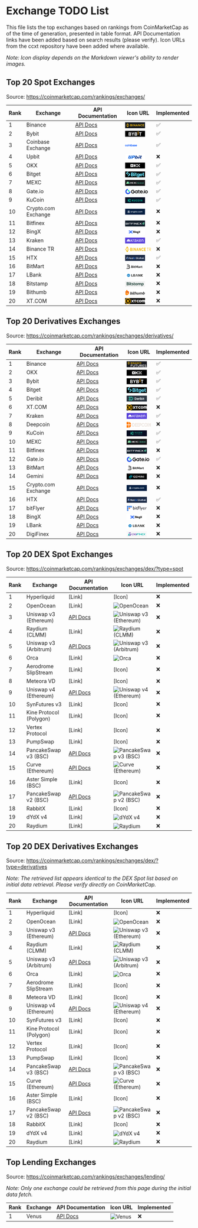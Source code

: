 # Exchange TODO List

This file lists the top exchanges based on rankings from CoinMarketCap as of the time of generation, presented in table format. API Documentation links have been added based on search results (please verify). Icon URLs from the ccxt repository have been added where available.

*Note: Icon display depends on the Markdown viewer's ability to render images.*

## Top 20 Spot Exchanges

Source: https://coinmarketcap.com/rankings/exchanges/

| Rank | Exchange             | API Documentation                                                               | Icon URL | Implemented |
|------|----------------------|---------------------------------------------------------------------------------|----------|-------------|
| 1    | Binance              | [API Docs](https://developers.binance.com/docs/binance-spot-api-docs)                     | <img src="assets/icons/binancespot.png" alt="Binance" height="16" style="vertical-align: middle;"> | ✅ |
| 2    | Bybit                | [API Docs](https://bybit-exchange.github.io/docs/v5/intro)                      | <img src="assets/icons/bybit.png" alt="Bybit" height="16" style="vertical-align: middle;"> | ✅ |
| 3    | Coinbase Exchange    | [API Docs](https://docs.cdp.coinbase.com/exchange/docs/welcome)                 | <img src="assets/icons/coinbaseexchange.png" alt="Coinbase Exchange" height="16" style="vertical-align: middle;"> | ✅ |
| 4    | Upbit                | [API Docs](https://docs-e.upbit.com/)                                             | <img src="assets/icons/upbit.jpg" alt="Upbit" height="16" style="vertical-align: middle;"> | ❌ |
| 5    | OKX                  | [API Docs](https://www.okx.com/docs-v5/en/)                                     | <img src="assets/icons/okx.png" alt="OKX" height="16" style="vertical-align: middle;"> | ✅ |
| 6    | Bitget               | [API Docs](https://www.bitget.com/api-doc/common/intro)                       | <img src="assets/icons/bitget.png" alt="Bitget" height="16" style="vertical-align: middle;"> | ✅ |
| 7    | MEXC                 | [API Docs](https://mexcdevelop.github.io/apidocs/spot_v3_en/#introduction)                       | <img src="assets/icons/mexc.png" alt="MEXC" height="16" style="vertical-align: middle;"> | ✅ |
| 8    | Gate.io              | [API Docs](https://www.gate.io/docs/developers/apiv4/)                                  | <img src="assets/icons/gateio.png" alt="Gate.io" height="16" style="vertical-align: middle;"> | ✅ |
| 9    | KuCoin               | [API Docs](https://www.kucoin.com/docs-new/)                                            | <img src="assets/icons/kucoin.jpg" alt="KuCoin" height="16" style="vertical-align: middle;"> | ✅ |
| 10   | Crypto.com Exchange  | [API Docs](https://exchange-docs.crypto.com/exchange/v1/rest-ws/index.html)     | <img src="assets/icons/cryptocom.jpg" alt="Crypto.com Exchange" height="16" style="vertical-align: middle;"> | ❌ |
| 11   | Bitfinex             | [API Docs](https://docs.bitfinex.com/docs/introduction)                         | <img src="assets/icons/bitfinex.png" alt="Bitfinex" height="16" style="vertical-align: middle;"> | ❌ |
| 12   | BingX                | [API Docs](https://bingx-api.github.io/docs/#/en-us/spot/changelog)                                                                          | <img src="assets/icons/bingx.jpeg" alt="BingX" height="16" style="vertical-align: middle;"> | ❌ |
| 13   | Kraken               | [API Docs](https://docs.kraken.com/api/docs/rest-api/add-order)                                       | <img src="assets/icons/kraken.jpg" alt="Kraken" height="16" style="vertical-align: middle;"> | ✅ |
| 14   | Binance TR           | [API Docs](https://www.binance.tr/apidocs/#change-log)                                                                          | <img src="assets/icons/binancetr.png" alt="HTX" height="16" style="vertical-align: middle;">  | ❌ |
| 15   | HTX                  | [API Docs](https://www.htx.com/en-us/opend/newApiPages)                         | <img src="assets/icons/htx.jpg" alt="HTX" height="16" style="vertical-align: middle;"> | ✅ |
| 16   | BitMart              | [API Docs](https://developer-pro.bitmart.com/#introduction)                                                                          | <img src="assets/icons/bitmart.png" alt="BitMart" height="16" style="vertical-align: middle;"> | ❌ |
| 17   | LBank                | [API Docs](https://www.lbank.com/docs/index.html#introduction)                                                                          | <img src="assets/icons/lbank.jpg" alt="LBank" height="16" style="vertical-align: middle;"> | ❌ |
| 18   | Bitstamp             | [API Docs](https://www.bitstamp.net/api/)                                       | <img src="assets/icons/bitstamp.jpg" alt="Bitstamp" height="16" style="vertical-align: middle;"> | ❌ |
| 19   | Bithumb              | [API Docs](https://apidocs.bithumb.com/)                                        | <img src="assets/icons/bithumb.jpg" alt="Bithumb" height="16" style="vertical-align: middle;"> | ❌ |
| 20   | XT.COM               | [API Docs](https://doc.xt.com/)                                                                          | <img src="assets/icons/xt.jpg" alt="XT.COM" height="16" style="vertical-align: middle;"> | ❌ |

## Top 20 Derivatives Exchanges

Source: https://coinmarketcap.com/rankings/exchanges/derivatives/

| Rank | Exchange             | API Documentation                                                               | Icon URL | Implemented |
|------|----------------------|---------------------------------------------------------------------------------|----------|-------------|
| 1    | Binance              | [API Docs](https://developers.binance.com/docs/derivatives/Introduction)                  | <img src="assets/icons/binancefutures.png" alt="Binance" height="16" style="vertical-align: middle;"> | ✅ |
| 2    | OKX                  | [API Docs](https://www.okx.com/docs-v5/en/)                                     | <img src="assets/icons/okx.png" alt="OKX" height="16" style="vertical-align: middle;"> | ✅ |
| 3    | Bybit                | [API Docs](https://bybit-exchange.github.io/docs/v5/intro)                      | <img src="assets/icons/bybit.png" alt="Bybit" height="16" style="vertical-align: middle;"> | ✅ |
| 4    | Bitget               | [API Docs](https://www.bitget.com/api-doc/common/intro)                       | <img src="assets/icons/bitget.png" alt="Bitget" height="16" style="vertical-align: middle;"> | ✅ |
| 5    | Deribit              | [API Docs](https://docs.deribit.com/)                                           | <img src="assets/icons/deribit.png" alt="Deribit" height="16" style="vertical-align: middle;"> | ✅ |
| 6    | XT.COM               | [API Docs](https://doc.xt.com/) | <img src="assets/icons/xt.jpg" alt="XT.COM" height="16" style="vertical-align: middle;"> | ❌ |
| 7    | Kraken               | [API Docs](https://docs.kraken.com/rest/)                                       | <img src="assets/icons/kraken.jpg" alt="Kraken" height="16" style="vertical-align: middle;"> | ✅ |
| 8    | Deepcoin             | [API Docs](https://www.deepcoin.com/docs/authentication) | <img src="assets/icons/deepcoin.svg" alt="Deepcoin" height="16" style="vertical-align: middle;"> | ❌ |
| 9    | KuCoin               | [API Docs](https://www.kucoin.com/docs-new)                                            | <img src="assets/icons/kucoinfutures.jpg" alt="KuCoin" height="16" style="vertical-align: middle;"> | ✅ |
| 10   | MEXC                 | [API Docs](https://mexcdevelop.github.io/apidocs/contract_v1_en/#update-log)                   | <img src="assets/icons/mexc.png" alt="MEXC" height="16" style="vertical-align: middle;"> | ✅ |
| 11   | Bitfinex             | [API Docs](https://docs.bitfinex.com/docs/introduction)                         | <img src="assets/icons/bitfinex.png" alt="Bitfinex" height="16" style="vertical-align: middle;"> | ❌ |
| 12   | Gate.io              | [API Docs](https://www.gate.io/docs/developers/apiv4/en/#futures)                                  | <img src="assets/icons/gateio.png" alt="Gate.io" height="16" style="vertical-align: middle;"> | ✅ |
| 13   | BitMart              | [API Docs](https://developer-pro.bitmart.com/en/futuresv2/#update-plan) | <img src="assets/icons/bitmart.png" alt="BitMart" height="16" style="vertical-align: middle;"> | ❌ |
| 14   | Gemini               | [API Docs](https://docs.gemini.com/rest-api/) | <img src="assets/icons/gemini.jpg" alt="Gemini" height="16" style="vertical-align: middle;"> | ❌ |
| 15   | Crypto.com Exchange  | [API Docs](https://exchange-docs.crypto.com/exchange/v1/rest-ws/index.html)     | <img src="assets/icons/cryptocom.jpg" alt="Crypto.com Exchange" height="16" style="vertical-align: middle;"> | ❌ |
| 16   | HTX                  | [API Docs](https://www.htx.com/en-us/opend/newApiPages/)                           | <img src="assets/icons/htx.jpg" alt="HTX" height="16" style="vertical-align: middle;"> | ✅ |
| 17   | bitFlyer             | [API Docs](https://lightning.bitflyer.com/) | <img src="assets/icons/bitflyer.png" alt="bitFlyer" height="16" style="vertical-align: middle;"> | ❌ |
| 18   | BingX                | [API Docs](https://bingx-api.github.io/docs/#/en-us/swapV2/changelog) | <img src="assets/icons/bingx.jpeg" alt="BingX" height="16" style="vertical-align: middle;"> | ❌ |
| 19   | LBank                | [API Docs](https://www.lbank.com/docs/index.html#introduction) | <img src="assets/icons/lbank.jpg" alt="LBank" height="16" style="vertical-align: middle;"> | ❌ |
| 20   | DigiFinex            | [API Docs](https://docs.digifinex.com/en-ww/spot/v3/rest.html#introduction) | <img src="assets/icons/digifinex.jpg" alt="DigiFinex" height="16" style="vertical-align: middle;"> | ❌ |

## Top 20 DEX Spot Exchanges

Source: https://coinmarketcap.com/rankings/exchanges/dex/?type=spot

| Rank | Exchange                | API Documentation                               | Icon URL | Implemented |
|------|-------------------------|-------------------------------------------------|----------|-------------|
| 1    | Hyperliquid             | [Link]                                          | [Icon]   | ❌ |
| 2    | OpenOcean               | [Link]                                          | <img src="assets/icons/openocean.png" alt="OpenOcean" height="16" style="vertical-align: middle;"> | ❌ |
| 3    | Uniswap v3 (Ethereum)   | [API Docs](https://docs.uniswap.org/)           | <img src="assets/icons/uniswap.png" alt="Uniswap v3 (Ethereum)" height="16" style="vertical-align: middle;"> | ❌ |
| 4    | Raydium (CLMM)          | [Link]                                          | <img src="assets/icons/raydium.png" alt="Raydium (CLMM)" height="16" style="vertical-align: middle;"> | ❌ |
| 5    | Uniswap v3 (Arbitrum)   | [API Docs](https://docs.uniswap.org/)           | <img src="assets/icons/uniswap.png" alt="Uniswap v3 (Arbitrum)" height="16" style="vertical-align: middle;"> | ❌ |
| 6    | Orca                    | [Link]                                          | <img src="assets/icons/orca.png" alt="Orca" height="16" style="vertical-align: middle;"> | ❌ |
| 7    | Aerodrome SlipStream    | [Link]                                          | [Icon]   | ❌ |
| 8    | Meteora VD              | [Link]                                          | [Icon]   | ❌ |
| 9    | Uniswap v4 (Ethereum)   | [API Docs](https://docs.uniswap.org/)           | <img src="assets/icons/uniswap.png" alt="Uniswap v4 (Ethereum)" height="16" style="vertical-align: middle;"> | ❌ |
| 10   | SynFutures v3           | [Link]                                          | [Icon]   | ❌ |
| 11   | Kine Protocol (Polygon) | [Link]                                          | [Icon]   | ❌ |
| 12   | Vertex Protocol         | [Link]                                          | [Icon]   | ❌ |
| 13   | PumpSwap                | [Link]                                          | [Icon]   | ❌ |
| 14   | PancakeSwap v3 (BSC)    | [API Docs](https://docs.pancakeswap.finance/)   | <img src="assets/icons/pancakeswap.png" alt="PancakeSwap v3 (BSC)" height="16" style="vertical-align: middle;"> | ❌ |
| 15   | Curve (Ethereum)        | [API Docs](https://docs.curve.fi/)              | <img src="assets/icons/curve.png" alt="Curve (Ethereum)" height="16" style="vertical-align: middle;"> | ❌ |
| 16   | Aster Simple (BSC)      | [Link]                                          | [Icon]   | ❌ |
| 17   | PancakeSwap v2 (BSC)    | [API Docs](https://docs.pancakeswap.finance/)   | <img src="assets/icons/pancakeswap.png" alt="PancakeSwap v2 (BSC)" height="16" style="vertical-align: middle;"> | ❌ |
| 18   | RabbitX                 | [Link]                                          | [Icon]   | ❌ |
| 19   | dYdX v4                 | [Link]                                          | <img src="assets/icons/dydx.png" alt="dYdX v4" height="16" style="vertical-align: middle;"> | ❌ |
| 20   | Raydium                 | [Link]                                          | <img src="assets/icons/raydium.png" alt="Raydium" height="16" style="vertical-align: middle;"> | ❌ |

## Top 20 DEX Derivatives Exchanges

Source: https://coinmarketcap.com/rankings/exchanges/dex/?type=derivatives

*Note: The retrieved list appears identical to the DEX Spot list based on initial data retrieval. Please verify directly on CoinMarketCap.*

| Rank | Exchange                | API Documentation                               | Icon URL | Implemented |
|------|-------------------------|-------------------------------------------------|----------|-------------|
| 1    | Hyperliquid             | [Link]                                          | [Icon]   | ❌ |
| 2    | OpenOcean               | [Link]                                          | <img src="assets/icons/openocean.png" alt="OpenOcean" height="16" style="vertical-align: middle;"> | ❌ |
| 3    | Uniswap v3 (Ethereum)   | [API Docs](https://docs.uniswap.org/)           | <img src="assets/icons/uniswap.png" alt="Uniswap v3 (Ethereum)" height="16" style="vertical-align: middle;"> | ❌ |
| 4    | Raydium (CLMM)          | [Link]                                          | <img src="assets/icons/raydium.png" alt="Raydium (CLMM)" height="16" style="vertical-align: middle;"> | ❌ |
| 5    | Uniswap v3 (Arbitrum)   | [API Docs](https://docs.uniswap.org/)           | <img src="assets/icons/uniswap.png" alt="Uniswap v3 (Arbitrum)" height="16" style="vertical-align: middle;"> | ❌ |
| 6    | Orca                    | [Link]                                          | <img src="assets/icons/orca.png" alt="Orca" height="16" style="vertical-align: middle;"> | ❌ |
| 7    | Aerodrome SlipStream    | [Link]                                          | [Icon]   | ❌ |
| 8    | Meteora VD              | [Link]                                          | [Icon]   | ❌ |
| 9    | Uniswap v4 (Ethereum)   | [API Docs](https://docs.uniswap.org/)           | <img src="assets/icons/uniswap.png" alt="Uniswap v4 (Ethereum)" height="16" style="vertical-align: middle;"> | ❌ |
| 10   | SynFutures v3           | [Link]                                          | [Icon]   | ❌ |
| 11   | Kine Protocol (Polygon) | [Link]                                          | [Icon]   | ❌ |
| 12   | Vertex Protocol         | [Link]                                          | [Icon]   | ❌ |
| 13   | PumpSwap                | [Link]                                          | [Icon]   | ❌ |
| 14   | PancakeSwap v3 (BSC)    | [API Docs](https://docs.pancakeswap.finance/)   | <img src="assets/icons/pancakeswap.png" alt="PancakeSwap v3 (BSC)" height="16" style="vertical-align: middle;"> | ❌ |
| 15   | Curve (Ethereum)        | [API Docs](https://docs.curve.fi/)              | <img src="assets/icons/curve.png" alt="Curve (Ethereum)" height="16" style="vertical-align: middle;"> | ❌ |
| 16   | Aster Simple (BSC)      | [Link]                                          | [Icon]   | ❌ |
| 17   | PancakeSwap v2 (BSC)    | [API Docs](https://docs.pancakeswap.finance/)   | <img src="assets/icons/pancakeswap.png" alt="PancakeSwap v2 (BSC)" height="16" style="vertical-align: middle;"> | ❌ |
| 18   | RabbitX                 | [Link]                                          | [Icon]   | ❌ |
| 19   | dYdX v4                 | [Link]                                          | <img src="assets/icons/dydx.png" alt="dYdX v4" height="16" style="vertical-align: middle;"> | ❌ |
| 20   | Raydium                 | [Link]                                          | <img src="assets/icons/raydium.png" alt="Raydium" height="16" style="vertical-align: middle;"> | ❌ |

## Top Lending Exchanges

Source: https://coinmarketcap.com/rankings/exchanges/lending/

*Note: Only one exchange could be retrieved from this page during the initial data fetch.*

| Rank | Exchange | API Documentation                     | Icon URL | Implemented |
|------|----------|---------------------------------------|----------|-------------|
| 1    | Venus    | [API Docs](https://docs.venus.io/)    | <img src="assets/icons/venus.png" alt="Venus" height="16" style="vertical-align: middle;"> | ❌ |

